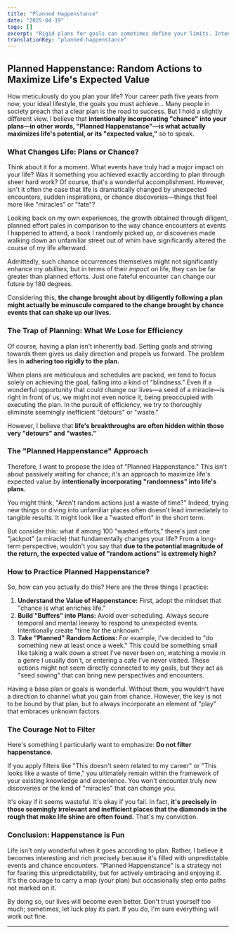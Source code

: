 ```yaml
---
title: "Planned Happenstance"
date: "2025-04-19"
tags: []
excerpt: "Rigid plans for goals can sometimes define your limits. Intentionally incorporating Planned Happenstance into daily life can maximize life's long-term potential (expected value)"
translationKey: "planned-happenstance"
---
```



## Planned Happenstance: Random Actions to Maximize Life's Expected Value

How meticulously do you plan your life? Your career path five years from now, your ideal lifestyle, the goals you must achieve... Many people in society preach that a clear plan is the road to success. But I hold a slightly different view. I believe that **intentionally incorporating "chance" into your plans—in other words, "Planned Happenstance"—is what actually maximizes life's potential, or its "expected value,"** so to speak.

### What Changes Life: Plans or Chance?

Think about it for a moment. What events have truly had a major impact on your life? Was it something you achieved exactly according to plan through sheer hard work? Of course, that's a wonderful accomplishment. However, isn't it often the case that life is dramatically changed by unexpected encounters, sudden inspirations, or chance discoveries—things that feel more like "miracles" or "fate"?

Looking back on my own experiences, the growth obtained through diligent, planned effort pales in comparison to the way chance encounters at events I happened to attend, a book I randomly picked up, or discoveries made walking down an unfamiliar street out of whim have significantly altered the course of my life afterward.

Admittedly, such chance occurrences themselves might not significantly enhance my *abilities*, but in terms of their *impact* on life, they can be far greater than planned efforts. Just one fateful encounter can change our future by 180 degrees.

Considering this, **the change brought about by diligently following a plan might actually be minuscule compared to the change brought by chance events that can shake up our lives.**

### The Trap of Planning: What We Lose for Efficiency

Of course, having a plan isn't inherently bad. Setting goals and striving towards them gives us daily direction and propels us forward. The problem lies in **adhering too rigidly to the plan.**

When plans are meticulous and schedules are packed, we tend to focus solely on achieving the goal, falling into a kind of "blindness." Even if a wonderful opportunity that could change our lives—a seed of a miracle—is right in front of us, we might not even notice it, being preoccupied with executing the plan. In the pursuit of efficiency, we try to thoroughly eliminate seemingly inefficient "detours" or "waste."

However, I believe that **life's breakthroughs are often hidden within those very "detours" and "wastes."**

### The "Planned Happenstance" Approach

Therefore, I want to propose the idea of "Planned Happenstance." This isn't about passively waiting for chance; it's an approach to maximize life's expected value by **intentionally incorporating "randomness" into life's plans.**

You might think, "Aren't random actions just a waste of time?" Indeed, trying new things or diving into unfamiliar places often doesn't lead immediately to tangible results. It might look like a "wasted effort" in the short term.

But consider this: what if among 100 "wasted efforts," there's just one "jackpot" (a miracle) that fundamentally changes your life? From a long-term perspective, wouldn't you say that **due to the potential magnitude of the return, the expected value of "random actions" is extremely high?**

### How to Practice Planned Happenstance?

So, how can you actually do this? Here are the three things I practice:

1.  **Understand the Value of Happenstance:** First, adopt the mindset that "chance is what enriches life."
2.  **Build "Buffers" into Plans:** Avoid over-scheduling. Always secure temporal and mental leeway to respond to unexpected events. Intentionally create "time for the unknown."
3.  **Take "Planned" Random Actions:** For example, I've decided to "do something new at least once a week." This could be something small like taking a walk down a street I've never been on, watching a movie in a genre I usually don't, or entering a cafe I've never visited. These actions might not seem directly connected to my goals, but they act as "seed sowing" that can bring new perspectives and encounters.

Having a base plan or goals is wonderful. Without them, you wouldn't have a direction to channel what you gain from chance. However, the key is not to be bound by that plan, but to always incorporate an element of "play" that embraces unknown factors.

### The Courage Not to Filter

Here's something I particularly want to emphasize: **Do not filter happenstance.**

If you apply filters like "This doesn't seem related to my career" or "This looks like a waste of time," you ultimately remain within the framework of your existing knowledge and experience. You won't encounter truly new discoveries or the kind of "miracles" that can change you.

It's okay if it seems wasteful. It's okay if you fail. In fact, **it's precisely in those seemingly irrelevant and inefficient places that the diamonds in the rough that make life shine are often found.** That's my conviction.

### Conclusion: Happenstance is Fun

Life isn't only wonderful when it goes according to plan. Rather, I believe it becomes interesting and rich precisely because it's filled with unpredictable events and chance encounters. "Planned Happenstance" is a strategy not for fearing this unpredictability, but for actively embracing and enjoying it. It's the courage to carry a map (your plan) but occasionally step onto paths not marked on it.

By doing so, our lives will become even better. Don't trust yourself too much; sometimes, let luck play its part. If you do, I'm sure everything will work out fine.

---
